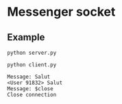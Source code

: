 # Messenger socket

## Example
```shell
python server.py
```

```shell
python client.py

Message: Salut
<User 91832> Salut
Message: $close
Close connection
```
